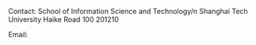 Contact:
School of Information Science and Technology/n
Shanghai Tech University
Haike Road 100
201210

Email:
